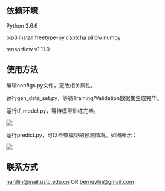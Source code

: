 ## 依赖环境

Python 3.6.6

pip3 install freetype-py captcha pillow numpy

tensorflow v1.11.0

## 使用方法

编辑configs.py文件，更改相关属性。

运行gen_data_set.py，等待Training/Validation数据集生成完毕。

运行tf_model.py，等待模型训练完毕。

<img src='https://i.loli.net/2018/11/22/5bf66a1057e08.png'><img>


运行predict.py，可以检查模型的预测情况。如图所示：

<img src='https://i.loli.net/2018/11/22/5bf66994ea37f.jpeg'><img>

## 联系方式

nardlin@mail.ustc.edu.cn
OR
berneylin@gmail.com
